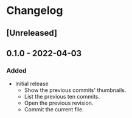 # Changelog

## [Unreleased]

## 0.1.0 - 2022-04-03
### Added
- Initial release
  - Show the previous commits' thumbnails.
  - List the previous ten commits.
  - Open the previous revision.
  - Commit the current file.
